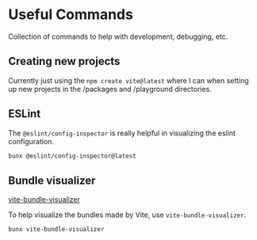 # Useful Commands

Collection of commands to help with development, debugging, etc.

## Creating new projects

Currently just using the `npm create vite@latest` where I can when setting up new projects in the
/packages and /playground directories.

## ESLint

The `@eslint/config-inspector` is really helpful in visualizing the eslint configuration.

```sh
bunx @eslint/config-inspector@latest
```

## Bundle visualizer

[vite-bundle-visualizer](https://www.npmjs.com/package/vite-bundle-visualizer)

To help visualize the bundles made by Vite, use `vite-bundle-visualizer`.

```sh
bunx vite-bundle-visualizer
```
